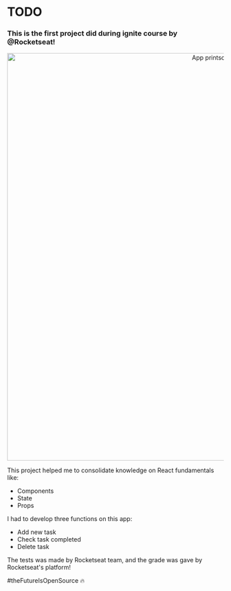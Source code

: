 # TODO

### This is the first project did during ignite course by @Rocketseat!

<p align="center" >
    <img alt="App printscreen" width="950" src="https://user-images.githubusercontent.com/66370674/125149795-71827200-e111-11eb-9cc1-97a3c9f727cc.png"/>
</p>

This project helped me to consolidate knowledge on React fundamentals like:
 - Components 
 - State
 - Props

I had to develop three functions on this app:
 - Add new task
 - Check task completed
 - Delete task

The tests was made by Rocketseat team, and the grade was gave by Rocketseat's platform!

#theFutureIsOpenSource :fire:
